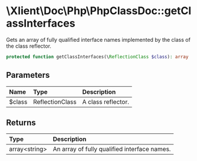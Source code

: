# \\Xlient\\Doc\\Php\\PhpClassDoc::getClassInterfaces

Gets an array of fully qualified interface names implemented by the class of the class reflector.

```php
protected function getClassInterfaces(\ReflectionClass $class): array
```

## Parameters

| Name | Type | Description |
| :--- | :--- | :--- |
| $class | ReflectionClass | A class reflector. |

## Returns

| Type | Description |
| :--- | :--- |
| array\<string\> | An array of fully qualified interface names. |
